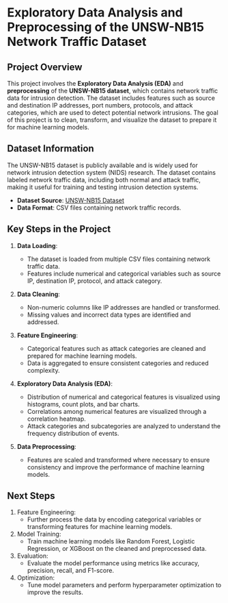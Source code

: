 # Exploratory Data Analysis and Preprocessing of the UNSW-NB15 Network Traffic Dataset

## Project Overview

This project involves the **Exploratory Data Analysis (EDA)** and **preprocessing** of the **UNSW-NB15 dataset**, which contains network traffic data for intrusion detection. The dataset includes features such as source and destination IP addresses, port numbers, protocols, and attack categories, which are used to detect potential network intrusions. The goal of this project is to clean, transform, and visualize the dataset to prepare it for machine learning models.

## Dataset Information

The UNSW-NB15 dataset is publicly available and is widely used for network intrusion detection system (NIDS) research. The dataset contains labeled network traffic data, including both normal and attack traffic, making it useful for training and testing intrusion detection systems.

- **Dataset Source**: [UNSW-NB15 Dataset](https://www.unsw.edu.au/engineering/our-story/our-story)
- **Data Format**: CSV files containing network traffic records.

## Key Steps in the Project

1. **Data Loading**:
   - The dataset is loaded from multiple CSV files containing network traffic data.
   - Features include numerical and categorical variables such as source IP, destination IP, protocol, and attack category.

2. **Data Cleaning**:
   - Non-numeric columns like IP addresses are handled or transformed.
   - Missing values and incorrect data types are identified and addressed.

3. **Feature Engineering**:
   - Categorical features such as attack categories are cleaned and prepared for machine learning models.
   - Data is aggregated to ensure consistent categories and reduced complexity.

4. **Exploratory Data Analysis (EDA)**:
   - Distribution of numerical and categorical features is visualized using histograms, count plots, and bar charts.
   - Correlations among numerical features are visualized through a correlation heatmap.
   - Attack categories and subcategories are analyzed to understand the frequency distribution of events.

5. **Data Preprocessing**:
   - Features are scaled and transformed where necessary to ensure consistency and improve the performance of machine learning models.


## Next Steps
1. Feature Engineering:
    - Further process the data by encoding categorical variables or transforming features for machine learning models.
2. Model Training:
    - Train machine learning models like Random Forest, Logistic Regression, or XGBoost on the cleaned and preprocessed data.
3. Evaluation:
    - Evaluate the model performance using metrics like accuracy, precision, recall, and F1-score.
4. Optimization:
    - Tune model parameters and perform hyperparameter optimization to improve the results.